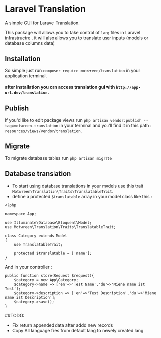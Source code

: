 # Laravel Translation
A simple GUI for Laravel Translation.

This package will allows you to take control of `lang` files in Laravel infrastructre .
it will also allows you to translate user inputs (models or database columns data)

## Installation
So simple just run `composer require motwreen/translation` in your application terminal.

#### after installation you can access translation gui with `http://app-url.dev/translation`.

## Publish
If you'd like to edit package views run `php artisan vendor:publish --tag=motwreen-translation` in your terminal and you'll find it in this path : `resources/views/vendor/translation`.

## Migrate
To migrate database tables run `php artisan migrate` 

## Database translation 
* To start using database translations in your models use this trait `Motwreen\Translation\Traits\TranslatableTrait`.
* define a protected `$translatable` array in your model class like this :
```
<?php

namespace App;

use Illuminate\Database\Eloquent\Model;
use Motwreen\Translation\Traits\TranslatableTrait;

class Category extends Model
{
    use TranslatableTrait;

    protected $translatable = ['name'];
}

```

And in your controller :
```
public function store(Request $request){
    $category = new App\Category;
    $category->name => ['en'=>'Test Name','du'=>'Miene name ist Test'];
    $category->description => ['en'=>'Test Description','du'=>'Miene name ist Description'];
    $category->save();
}

```

##TODO:
* Fix return appended data after addd new records
* Copy All language files from default lang to newely created lang